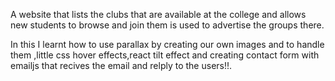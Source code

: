 A website that lists the clubs that are available at the college and allows new students to browse and join them is used to advertise the groups there.

In this I learnt how to use parallax by creating our own images and to handle them ,little css hover effects,react tilt effect and creating contact form with emailjs that recives the email and relply to the users!!.

